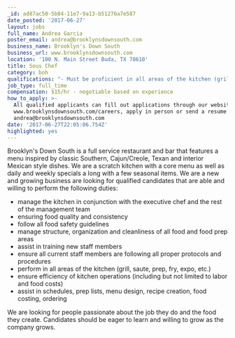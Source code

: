 ```yaml
---
_id: ad87ac50-5b84-11e7-9a13-b51276a7e587
date_posted: '2017-06-27'
layout: jobs
full_name: Andrea Garcia
poster_email: andrea@brooklynsdownsouth.com
business_name: Brooklyn's Down South
business_url: www.brooklynsdownsouth.com
location: '100 N. Main Street Buda, TX 78610'
title: Sous Chef
category: boh
qualifications: "- Must be proficient in all areas of the kitchen (grill, saute, fry, prep,expo,  etc.)\r\n- Must be efficient, hardworking, and willing to take initiative\r\n- Must have at least 2 years kitchen experience\r\n- Must have at least 6 months management experience\r\n- Must have an open availability (mornings, nights, weekends, holidays)\r\n- Must be able to stand and work 12+ hours at times and able to lift 50+ lbs"
job_type: full_time
compensation: $15/hr - negotiable based on experience
how_to_apply: >-
  All qualified applicants can fill out applications through our website
  www.brooklynsdownsouth.com/careers, apply in person or send a resume to
  andrea@brooklynsdownsouth.com
date: '2017-06-27T22:05:06.754Z'
highlighted: yes
---
```

Brooklyn's Down South is a full service restaurant and bar that features a menu inspired by classic Southern, Cajun/Creole, Texan and interior Mexican style dishes. We are a scratch kitchen with a core menu as well as daily and weekly specials a long with a few seasonal items. We are a new and growing business are looking for qualified candidates that are able and willing to perform the following duties:

- manage the kitchen in conjunction with the executive chef and the rest of the management team
- ensuring food quality and consistency
- follow all food safety guidelines
- manage structure, organization and cleanliness of all food and food prep areas
- assist in training new staff members
- ensure all current staff members are following all proper protocols and procedures
- perform in all areas of the kitchen (grill, saute, prep, fry, expo, etc.)
- ensure efficiency of kitchen operations (including but not limited to labor and food costs)
- assist in schedules, prep lists, menu design, recipe creation, food costing, ordering

We are looking for people passionate about the job they do and the food they create. Candidates should be eager to learn and willing to grow as the company grows.
